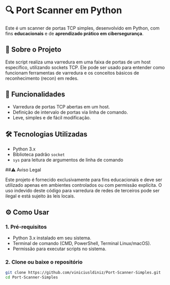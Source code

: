 # 🔍 Port Scanner em Python

Este é um scanner de portas TCP simples, desenvolvido em Python, com fins **educacionais** e de **aprendizado prático em cibersegurança**.

## 🧠 Sobre o Projeto

Este script realiza uma varredura em uma faixa de portas de um host específico, utilizando sockets TCP. Ele pode ser usado para entender como funcionam ferramentas de varredura e os conceitos básicos de reconhecimento (recon) em redes.

## 🚀 Funcionalidades

- Varredura de portas TCP abertas em um host.
- Definição de intervalo de portas via linha de comando.
- Leve, simples e de fácil modificação.

## 🛠️ Tecnologias Utilizadas

- Python 3.x
- Biblioteca padrão `socket`
- `sys` para leitura de argumentos de linha de comando


##⚠️ Aviso Legal

Este projeto é fornecido exclusivamente para fins educacionais e deve ser utilizado apenas em ambientes controlados ou com permissão explícita.
O uso indevido deste código para varredura de redes de terceiros pode ser ilegal e está sujeito às leis locais.


## ⚙️ Como Usar

### 1. Pré-requisitos

- Python 3.x instalado em seu sistema.
- Terminal de comando (CMD, PowerShell, Terminal Linux/macOS).
- Permissão para executar scripts no sistema.

### 2. Clone ou baixe o repositório

```bash
git clone https://github.com/viniciusldiniz/Port-Scanner-Simples.git
cd Port-Scanner-Simples



